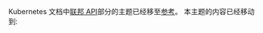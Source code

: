 <!-- 
The topics in the [Federation API](/docs/federation/api-reference/) section of the Kubernetes docs
are being moved to the [Reference](/docs/reference/) section. The content in this topic has moved to:
-->

Kubernetes 文档中[联邦 API](/docs/federation/api-reference/)部分的主题已经移至[参考](/docs/reference/)。
本主题的内容已经移动到:
